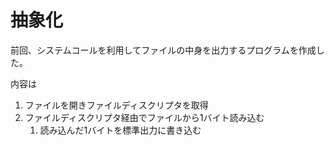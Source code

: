 # 抽象化
前回、システムコールを利用してファイルの中身を出力するプログラムを作成した。

内容は

 1. ファイルを開きファイルディスクリプタを取得
 1. ファイルディスクリプタ経由でファイルから1バイト読み込む
    1. 読み込んだ1バイトを標準出力に書き込む
